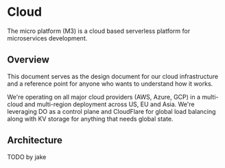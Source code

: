 # Cloud

The micro platform (M3) is a cloud based serverless platform for microservices development.

## Overview

This document serves as the design document for our cloud infrastructure and a reference 
point for anyone who wants to understand how it works.

We're operating on all major cloud providers (AWS, Azure, GCP) in a multi-cloud and multi-region 
deployment across US, EU and Asia. We're leveraging DO as a control plane and CloudFlare for 
global load balancing along with KV storage for anything that needs global state.

## Architecture

TODO by jake
